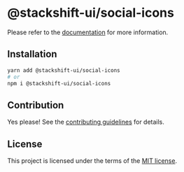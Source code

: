 # @stackshift-ui/social-icons



Please refer to the [documentation](https://stackshift-ui.webriq.com/docs/components/social-icons) for more information.

## Installation

```sh
yarn add @stackshift-ui/social-icons
# or
npm i @stackshift-ui/social-icons
```

## Contribution

Yes please! See the
[contributing guidelines](https://github.com/stackshift-ui/components/master/CONTRIBUTING.md)
for details.

## License

This project is licensed under the terms of the
[MIT license](https://github.com/stackshift-ui/components/master/LICENSE).
